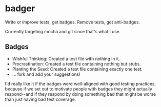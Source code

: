 badger
======

Write or improve tests, get badges. Remove tests, get anti-badges.

Currently targeting mocha and git since that's what I use.

Badges
------

- Wishful Thinking: Created a test file with nothing in it.
- Procrastination: Created a test file containing nothing but stubs.
- Planting the Seed: Created a test file containing exactly one test.
- ... fork and add your suggestions!

I'd really like it if the badges were well-aligned with good testing practices,
because if we set out to motivate people with badges they might actually
respond--and if they respond by doing something bad that might be worse than
just having bad test coverage.

